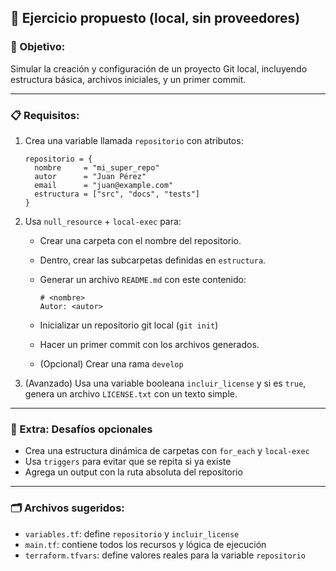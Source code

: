 ## 🚀 Ejercicio propuesto (local, sin proveedores)

### 🎯 Objetivo:

Simular la creación y configuración de un proyecto Git local, incluyendo estructura básica, archivos iniciales, y un primer commit.

---

### 📋 Requisitos:

1. Crea una variable llamada `repositorio` con atributos:

   ```hcl
   repositorio = {
     nombre     = "mi_super_repo"
     autor      = "Juan Pérez"
     email      = "juan@example.com"
     estructura = ["src", "docs", "tests"]
   }
   ```

2. Usa `null_resource` + `local-exec` para:

   * Crear una carpeta con el nombre del repositorio.

   * Dentro, crear las subcarpetas definidas en `estructura`.

   * Generar un archivo `README.md` con este contenido:

     ```
     # <nombre>
     Autor: <autor>
     ```

   * Inicializar un repositorio git local (`git init`)

   * Hacer un primer commit con los archivos generados.

   * (Opcional) Crear una rama `develop`

3. (Avanzado) Usa una variable booleana `incluir_license` y si es `true`, genera un archivo `LICENSE.txt` con un texto simple.

---

### 🧩 Extra: Desafíos opcionales

* Crea una estructura dinámica de carpetas con `for_each` y `local-exec`
* Usa `triggers` para evitar que se repita si ya existe
* Agrega un output con la ruta absoluta del repositorio

---

### 🗂️ Archivos sugeridos:

* `variables.tf`: define `repositorio` y `incluir_license`
* `main.tf`: contiene todos los recursos y lógica de ejecución
* `terraform.tfvars`: define valores reales para la variable `repositorio`
